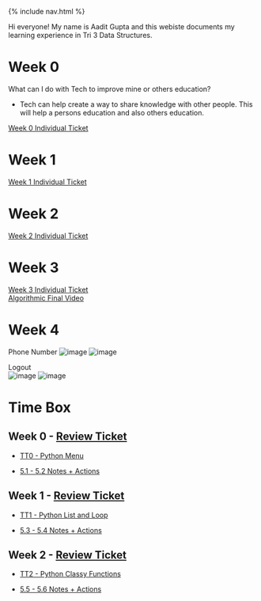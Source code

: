 {% include nav.html %}

Hi everyone! My name is Aadit Gupta and this webiste documents my learning experience in Tri 3 Data Structures.
# Week 0

What can I do with Tech to improve mine or others education?
- Tech can help create a way to share knowledge with other people. This will help a persons education and also others education.

[Week 0 Individual Ticket](https://github.com/aaditgupta21/csp-notes/issues/2)

# Week 1

[Week 1 Individual Ticket](https://github.com/aaditgupta21/csp-notes/issues/3)

# Week 2

[Week 2 Individual Ticket](https://github.com/aaditgupta21/csp-notes/issues/4)

# Week 3

[Week 3 Individual Ticket](https://github.com/aaditgupta21/csp-notes/issues/5) <br>
[Algorithmic Final Video](https://www.loom.com/share/e712a964f2a546d697c4bc9e863cf38d)

# Week 4

Phone Number
![image](https://user-images.githubusercontent.com/50186752/162317504-fa206fee-50dd-40a6-80a4-141746b89c36.png)
![image](https://user-images.githubusercontent.com/50186752/162317795-11cae45d-e4f9-4162-81a2-8f8e85450c7d.png)

Logout <br>
![image](https://user-images.githubusercontent.com/50186752/162324189-43399bc2-4388-4de1-a1e2-8f5ff12a4fed.png)
![image](https://user-images.githubusercontent.com/50186752/162324330-c9b81661-4f48-47fd-aed1-cc7ca01ed3ed.png)


# Time Box

## Week 0 - [Review Ticket](https://github.com/aaditgupta21/csp-notes/issues/2)

- [TT0 - Python Menu](https://replit.com/@aaditgupta21/csp-notes#main.py) 

- [5.1 - 5.2 Notes + Actions](https://aaditgupta21.github.io/csp-notes/prep/5.1-5.2)

## Week 1 - [Review Ticket](https://github.com/aaditgupta21/csp-notes/issues/3)

- [TT1 - Python List and Loop](https://replit.com/@aaditgupta21/csp-notes#week1/infodb.py) 

- [5.3 - 5.4 Notes + Actions](https://aaditgupta21.github.io/csp-notes/prep/5.3-5.4)


## Week 2 - [Review Ticket](https://github.com/aaditgupta21/csp-notes/issues/4)

- [TT2 - Python Classy Functions](https://replit.com/@aaditgupta21/csp-notes) 

- [5.5 - 5.6 Notes + Actions](https://aaditgupta21.github.io/csp-notes/prep/5.5-5.6)

